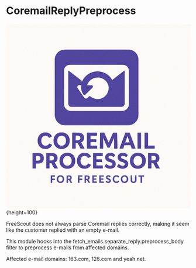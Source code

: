 # CoremailReplyPreprocess

![](https://github.com/nielspeen/CoremailReplyPreprocess/blob/main/Public/coremail.png?raw=true){height=100}

FreeScout does not always parse Coremail replies correctly, making it seem 
like the customer replied with an empty e-mail. 

This module hooks into the fetch_emails.separate_reply.preprocess_body filter
to preprocess e-mails from affected domains.

Affected e-mail domains: 163.com, 126.com and yeah.net.
